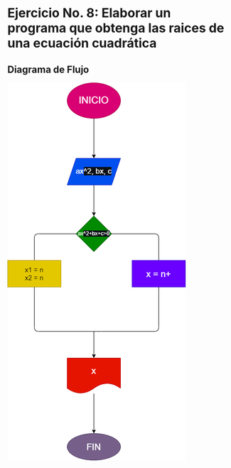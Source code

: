 # Ejercicio No. 8: Elaborar un programa que obtenga las raices de una ecuación cuadrática

## Diagrama de Flujo

![Diagrama de Flujo](diagrama.png "Diagrama de Flujo")